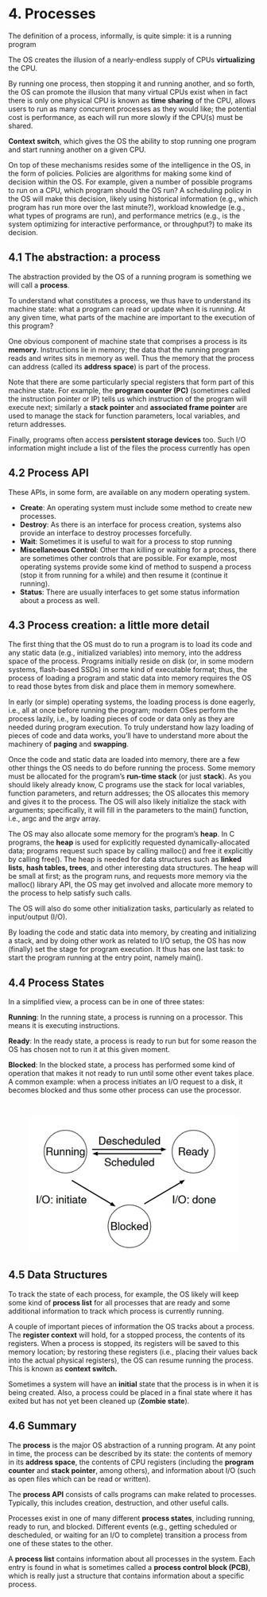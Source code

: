 # 4. Processes

The definition of a process, informally, is quite simple: it is a running program

The OS creates the illusion of a nearly-endless supply of CPUs **virtualizing** the CPU.

By running one process, then stopping it and running another, and so forth, the OS can promote the illusion that many virtual CPUs exist when in fact there is only one physical CPU is known as **time sharing** of the CPU, allows users to run as many concurrent processes as they would like; the potential cost is performance, as each will run more slowly if the CPU(s) must be shared.

**Context switch**, which gives the OS the ability to stop running one program and start running another on a given CPU.

On top of these mechanisms resides some of the intelligence in the OS, in the form of policies. Policies are algorithms for making some kind of decision within the OS. For example, given a number of possible programs to run on a CPU, which program should the OS run? A scheduling policy in the OS will make this decision, likely using historical information (e.g., which program has run more over the last minute?), workload knowledge (e.g., what types of programs are run), and performance metrics (e.g., is the system optimizing for interactive performance, or throughput?) to make its decision.

## 4.1 The abstraction: a process

The abstraction provided by the OS of a running program is something we will call a **process**.

To understand what constitutes a process, we thus have to understand its machine state: what a program can read or update when it is running. At any given time, what parts of the machine are important to the execution of this program?

One obvious component of machine state that comprises a process is its **memory**. Instructions lie in memory; the data that the running program reads and writes sits in memory as well. Thus the memory that the process can address (called its **address space**) is part of the process.

Note that there are some particularly special registers that form part of this machine state. For example, the **program counter (PC)** (sometimes called the instruction pointer or IP) tells us which instruction of the program will execute next; similarly a **stack pointer** and **associated frame pointer** are used to manage the stack for function parameters, local variables, and return addresses.

Finally, programs often access **persistent storage devices** too. Such I/O information might include a list of the files the process currently has open

## 4.2 Process API

These APIs, in some form, are available on any modern operating system.

* **Create**: An operating system must include some method to create new processes.
* **Destroy**: As there is an interface for process creation, systems also provide an interface to destroy processes forcefully.
* **Wait**: Sometimes it is useful to wait for a process to stop running
* **Miscellaneous Control**: Other than killing or waiting for a process, there are sometimes other controls that are possible. For example, most operating systems provide some kind of method to suspend a process (stop it from running for a while) and then resume it (continue it running).
* **Status**: There are usually interfaces to get some status information about a process as well.

## 4.3 Process creation: a little more detail

The first thing that the OS must do to run a program is to load its code and any static data (e.g., initialized variables) into memory, into the address space of the process. Programs initially reside on disk (or, in some modern systems, flash-based SSDs) in some kind of executable format; thus, the process of loading a program and static data into memory requires the OS to read those bytes from disk and place them in memory somewhere.

In early (or simple) operating systems, the loading process is done eagerly, i.e., all at once before running the program; modern OSes perform the process lazily, i.e., by loading pieces of code or data only as they are needed during program execution. To truly understand how lazy loading of pieces of code and data works, you’ll have to understand more about the machinery of **paging** and **swapping**.

Once the code and static data are loaded into memory, there are a few other things the OS needs to do before running the process. Some memory must be allocated for the program’s **run-time stack** (or just **stack**). As you should likely already know, C programs use the stack for local variables, function parameters, and return addresses; the OS allocates this memory and gives it to the process. The OS will also likely initialize the stack with arguments; specifically, it will fill in the parameters to the main() function, i.e., argc and the argv array.

The OS may also allocate some memory for the program’s **heap**. In C programs, the **heap** is used for explicitly requested dynamically-allocated data; programs request such space by calling malloc() and free it explicitly by calling free(). The heap is needed for data structures such as **linked lists**, **hash tables, trees**, and other interesting data structures. The heap will be small at first; as the program runs, and requests more memory via the malloc() library API, the OS may get involved and allocate more memory to the process to help satisfy such calls.

The OS will also do some other initialization tasks, particularly as related to input/output (I/O).

By loading the code and static data into memory, by creating and initializing a stack, and by doing other work as related to I/O setup, the OS has now (finally) set the stage for program execution. It thus has one last task: to start the program running at the entry point, namely main().

## 4.4 Process States

In a simplified view, a process can be in one of three states:

**Running**: In the running state, a process is running on a processor. This means it is executing instructions.

**Ready**: In the ready state, a process is ready to run but for some reason the OS has chosen not to run it at this given moment.

**Blocked**: In the blocked state, a process has performed some kind of operation that makes it not ready to run until some other event takes place. A common example: when a process initiates an I/O request to a disk, it becomes blocked and thus some other process can use the processor.

<div>

<img src="https://s3-us-west-2.amazonaws.com/secure.notion-static.com/4765ac57-30c9-443d-a89c-7f462f17bad4/Untitled.png" alt="">

 

<figure><img src="../.gitbook/assets/processstate.png" alt=""><figcaption></figcaption></figure>

</div>

## 4.5 Data Structures

To track the state of each process, for example, the OS likely will keep some kind of **process list** for all processes that are ready and some additional information to track which process is currently running.

A couple of important pieces of information the OS tracks about a process. The **register context** will hold, for a stopped process, the contents of its registers. When a process is stopped, its registers will be saved to this memory location; by restoring these registers (i.e., placing their values back into the actual physical registers), the OS can resume running the process. This is known as **context switch.**

Sometimes a system will have an **initial** state that the process is in when it is being created. Also, a process could be placed in a final state where it has exited but has not yet been cleaned up (**Zombie state**).

## 4.6 Summary

The **process** is the major OS abstraction of a running program. At any point in time, the process can be described by its state: the contents of memory in its **address space**, the contents of CPU registers (including the **program counter** and **stack pointer**, among others), and information about I/O (such as open files which can be read or written).

The **process API** consists of calls programs can make related to processes. Typically, this includes creation, destruction, and other useful calls.

Processes exist in one of many different **process states**, including running, ready to run, and blocked. Different events (e.g., getting scheduled or descheduled, or waiting for an I/O to complete) transition a process from one of these states to the other.

A **process list** contains information about all processes in the system. Each entry is found in what is sometimes called a **process control block (PCB)**, which is really just a structure that contains information about a specific process.
